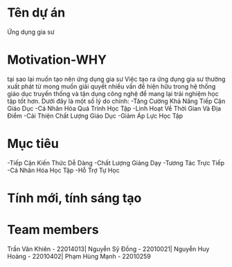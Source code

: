# Tên dự án
Ứng dụng gia sư
# Motivation-WHY
tại sao lại muốn tạo nên ứng dụng gia sư
Việc tạo ra ứng dụng gia sư thường xuất phát từ mong muốn giải quyết nhiều vấn đề hiện hữu trong hệ thống giáo dục truyền thống và tận dụng công nghệ để mang lại trải nghiệm học tập tốt hơn. Dưới đây là một số lý do chính:
-Tăng Cường Khả Năng Tiếp Cận Giáo Dục
-Cá Nhân Hóa Quá Trình Học Tập
-Linh Hoạt Về Thời Gian Và Địa Điểm
-Cải Thiện Chất Lượng Giáo Dục
-Giảm Áp Lực Học Tập
# Mục tiêu
-Tiếp Cận Kiến Thức Dễ Dàng
-Chất Lượng Giảng Dạy
-Tương Tác Trực Tiếp
-Cá Nhân Hóa Học Tập
-Hỗ Trợ Tự Học
# Tính mới, tính sáng tạo

# Team members
Trần Văn Khiên - 22014013| Nguyễn Sỹ Đồng - 22010021| Nguyễn Huy Hoàng - 22010402| Phạm Hùng Mạnh - 22010259
